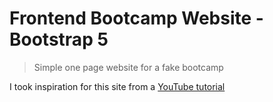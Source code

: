 # Frontend Bootcamp Website - Bootstrap 5

> Simple one page website for a fake bootcamp

I took inspiration for this site from a [YouTube tutorial](https://www.youtube.com/watch?v=4sosXZsdy-s&t=186s)
